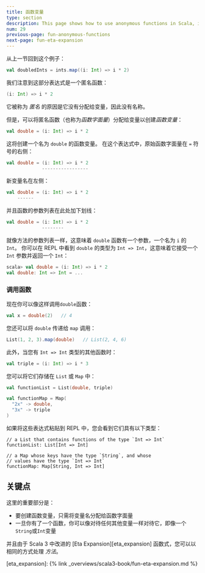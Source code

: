 ```yaml
---
title: 函数变量
type: section
description: This page shows how to use anonymous functions in Scala, including examples with the List class 'map' and 'filter' functions.
num: 29
previous-page: fun-anonymous-functions
next-page: fun-eta-expansion
---
```



从上一节回到这个例子：

```scala
val doubledInts = ints.map((i: Int) => i * 2)
```

我们注意到这部分表达式是一个匿名函数：

```scala
(i: Int) => i * 2
```

它被称为 *匿名* 的原因是它没有分配给变量，因此没有名称。

但是，可以将匿名函数（也称为*函数字面量*）分配给变量以创建*函数变量*：

```scala
val double = (i: Int) => i * 2
```

这将创建一个名为 `double` 的函数变量。
在这个表达式中，原始函数字面量在 `=` 符号的右侧：

```scala
val double = (i: Int) => i * 2
             -----------------
```

新变量名在左侧：

```scala
val double = (i: Int) => i * 2
    ------
```

并且函数的参数列表在此处加下划线：

```scala
val double = (i: Int) => i * 2
             --------
```

就像方法的参数列表一样，这意味着 `double` 函数有一个参数，一个名为 `i` 的 `Int`。
你可以在 REPL 中看到 `double` 的类型为 `Int => Int`，这意味着它接受一个 `Int` 参数并返回一个 `Int`：

```scala
scala> val double = (i: Int) => i * 2
val double: Int => Int = ...
```

### 调用函数

现在你可以像这样调用`double`函数：

```scala
val x = double(2)   // 4
```

您还可以将 `double` 传递给 `map` 调用：

```scala
List(1, 2, 3).map(double)   // List(2, 4, 6)
```

此外，当您有 `Int => Int` 类型的其他函数时：

```scala
val triple = (i: Int) => i * 3
```

您可以将它们存储在 `List` 或 `Map` 中：

```scala
val functionList = List(double, triple)

val functionMap = Map(
  "2x" -> double,
  "3x" -> triple
)
```

如果将这些表达式粘贴到 REPL 中，您会看到它们具有以下类型：

````
// a List that contains functions of the type `Int => Int`
functionList: List[Int => Int]

// a Map whose keys have the type `String`, and whose
// values have the type `Int => Int`
functionMap: Map[String, Int => Int]
````

## 关键点

这里的重要部分是：

- 要创建函数变量，只需将变量名分配给函数字面量
- 一旦你有了一个函数，你可以像对待任何其他变量一样对待它，即像一个`String`或`Int`变量

并且由于 Scala 3 中改进的 [Eta Expansion][eta_expansion] 函数式，您可以以相同的方式处理 *方法*。

[eta_expansion]: {% link _overviews/scala3-book/fun-eta-expansion.md %}
